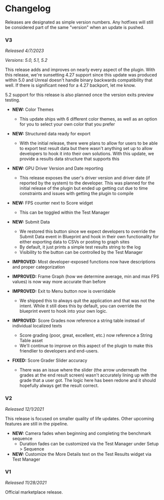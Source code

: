 # Changelog

Releases are designated as simple version numbers. Any hotfixes will still be considered part of the same "version" when an update is pushed.

### V3
*Released 4/7/2023*

*Versions: 5.0, 5.1, 5.2*

This release adds and improves on nearly every aspect of the plugin. With this release, we're sunsetting 4.27 support since this update was produced within 5.0 and Unreal doesn't handle binary backwards compatibility that well. If there is significant need for a 4.27 backport, let me know.

5.2 support for this release is also planned once the version exits preview testing.

- **NEW:** Color Themes
	- This update ships with 6 different color themes, as well as an option for you to select your own color that you prefer
- **NEW:** Structured data ready for export
	- With the initial release, there were plans to allow for users to be able to export test result data but there wasn't anything set up to allow developers to hook it into their own solutions. With this update, we provide a results data structure that supports this
- **NEW:** GPU Driver Version and Date reporting
	- This release exposes the user's driver version and driver date (if reported by the system) to the developer. This was planned for the initial release of the plugin but ended up getting cut due to time constraints and issues with getting the plugin to compile
- **NEW:** FPS counter next to Score widget
	- This can be toggled within the Test Manager
- **NEW:** Submit Data
	- We restored this button since we expect developers to override the Submit Data event in Blueprint and hook in their own functionality for either exporting data to CSVs or posting to graph sites
	- By default, it just prints a simple test results string to the log
	- Visibility to the button can be controlled by the Test Manager

- **IMPROVED:** Most developer-exposed functions now have descriptions and proper categorization
- **IMPROVED:** Frame Graph (how we determine average, min and max FPS values) is now way more accurate than before
- **IMPROVED:** Exit to Menu button now is overridable
	- We shipped this to always quit the application and that was not the intent. While it still does this by default, you can override the blueprint event to hook into your own logic.
- **IMPROVED:** Score Grades now reference a string table instead of individual localized texts
	- Score grading (poor, great, excellent, etc.) now reference a String Table asset
	- We'll continue to improve on this aspect of the plugin to make this friendlier to developers and end-users.

- **FIXED:** Score Grader Slider accuracy
	- There was an issue where the slider (the arrow underneath the grades at the end result screen) wasn't accurately lining up with the grade that a user got. The logic here has been redone and it should hopefully always get the result correct.



### V2
*Released 12/1/2021*

This release is focused on smaller quality of life updates. Other upcoming features are still in the pipeline.

- **NEW:** Camera fades when beginning and completing the benchmark sequence
	- Duration fades can be customized via the Test Manager under Setup > Sequence
- **NEW:** Customize the More Details text on the Test Results widget via Test Manager

### V1
*Released 11/28/2021*

Official marketplace release.
